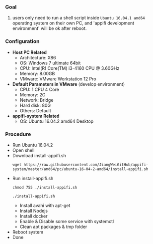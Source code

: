 ### Goal
  1. users only need to run a shell script inside `Ubuntu 16.04.1 amd64` operating system on their own PC, and 'appifi development environment' will be ok after reboot.

### Configuration
+ **Host PC Related**
  - Architecture: X86
  - OS: Windows 7 ultimate 64bit
  - CPU: Intel(R) Core(TM) i3-4160 CPU @ 3.60GHz
  - Memory: 8.00GB
  - VMware: VMware Workstation 12 Pro
+ **Default Parameters in VMware** (develop environment)
  - CPU: 1 CPU 4 Core
  - Memory: 2G
  - Network: Bridge
  - Hard disk: 80G
  - Others: Default
+ **appifi-system Related**
  - OS: Ubuntu 16.04.2 amd64 Desktop

### Procedure
+ Run Ubuntu 16.04.2
+ Open shell
+ Download install-appifi.sh<p>
  `wget https://raw.githubusercontent.com/JiangWeiGitHub/appifi-system/master/amd64/pc/ubuntu-16-04-2-amd64/install-appifi.sh`<p>
+ Run install-appifi.sh<p>
  `chmod 755 ./install-appifi.sh`<p>
  `./install-appifi.sh`<p>
  - Install avahi with apt-get
  - Install Nodejs
  - Install docker
  - Enable & Disable some service with systemctl
  - Clean apt packages & tmp folder
+ Reboot system
+ Done
